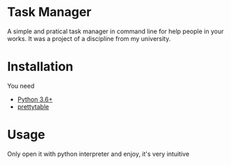 # Task Manager
A simple and pratical task manager in command line for help people in your works.
It was a project of a discipline from my university.

# Installation

You need
- [Python 3.6+](https://www.python.org/downloads/)
- [prettytable](https://pypi.org/project/PrettyTable/)

# Usage

Only open it with python interpreter and enjoy, it's very intuitive
